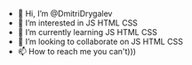 - 👋 Hi, I’m @DmitriDrygalev
- 👀 I’m interested in JS HTML CSS
- 🌱 I’m currently learning JS HTML CSS
- 💞️ I’m looking to collaborate on JS HTML CSS
- 📫 How to reach me you can't)))

<!---
DmitriDrygalev/DmitriDrygalev is a ✨ special ✨ repository because its `README.md` (this file) appears on your GitHub profile.
You can click the Preview link to take a look at your changes.
--->
